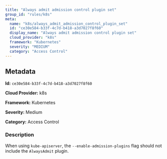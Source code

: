 ```yaml
---
title: "Always admit admission control plugin set"
group_id: "rules/k8s"
meta:
  name: "k8s/always_admit_admission_control_plugin_set"
  id: "ce30e584-b33f-4c7d-b418-a3d7027f8f60"
  display_name: "Always admit admission control plugin set"
  cloud_provider: "k8s"
  framework: "Kubernetes"
  severity: "MEDIUM"
  category: "Access Control"
---
```

## Metadata

**Id:** `ce30e584-b33f-4c7d-b418-a3d7027f8f60`

**Cloud Provider:** k8s

**Framework:** Kubernetes

**Severity:** Medium

**Category:** Access Control

### Description

 When using `kube-apiserver`, the `--enable-admission-plugins` flag should not include the `AlwaysAdmit` plugin.
